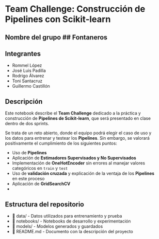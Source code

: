 # Team Challenge: Construcción de Pipelines con Scikit-learn

## Nombre del grupo ## **Fontaneros**  

## Integrantes  
- Rommel López  
- José Luis Padilla  
- Rodrigo Álvarez  
- Toni Santacruz  
- Guillermo Castillón  

## Descripción  
Este notebook describe el **Team Challenge** dedicado a la práctica y construcción de **Pipelines de Scikit-learn**, que será presentado en clase dentro de dos sprints.

Se trata de un reto abierto, donde el equipo podrá elegir el caso de uso y los datos para entrenar y testear los **Pipelines**. Sin embargo, se valorará positivamente el cumplimiento de los siguientes puntos:  

- Uso de **Pipelines**  
- Aplicación de **Estimadores Supervisados y No Supervisados**  
- Implementación de **OneHotEncoder** sin errores al manejar valores categóricos en `train` y `test`  
- Uso de **validación cruzada** y explicación de la ventaja de los **Pipelines** en este proceso  
- Aplicación de **GridSearchCV**
- 

## Estructura del repositorio  
- 📂 data/ - Datos utilizados para entrenamiento y prueba
- 📂 notebooks/ - Notebooks de desarrollo y experimentación
- 📂 models/ - Modelos generados y guardados
- 📄 README.md - Documento con la descripción del proyecto

